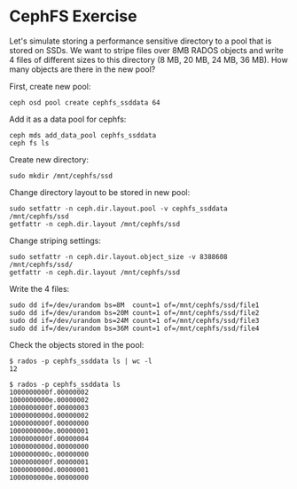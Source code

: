 CephFS Exercise
===============

Let's simulate storing a performance sensitive directory to a pool that is
stored on SSDs. We want to stripe files over 8MB RADOS objects and write 4 files 
of different sizes to this directory (8 MB, 20 MB, 24 MB, 36 MB). How many
objects are there in the new pool?

First, create new pool:

    ceph osd pool create cephfs_ssddata 64

Add it as a data pool for cephfs:

    ceph mds add_data_pool cephfs_ssddata
    ceph fs ls

Create new directory:

    sudo mkdir /mnt/cephfs/ssd

Change directory layout to be stored in new pool:

    sudo setfattr -n ceph.dir.layout.pool -v cephfs_ssddata /mnt/cephfs/ssd
    getfattr -n ceph.dir.layout /mnt/cephfs/ssd

Change striping settings:

    sudo setfattr -n ceph.dir.layout.object_size -v 8388608 /mnt/cephfs/ssd/
    getfattr -n ceph.dir.layout /mnt/cephfs/ssd

Write the 4 files:

    sudo dd if=/dev/urandom bs=8M  count=1 of=/mnt/cephfs/ssd/file1
    sudo dd if=/dev/urandom bs=20M count=1 of=/mnt/cephfs/ssd/file2
    sudo dd if=/dev/urandom bs=24M count=1 of=/mnt/cephfs/ssd/file3
    sudo dd if=/dev/urandom bs=36M count=1 of=/mnt/cephfs/ssd/file4

Check the objects stored in the pool:

    $ rados -p cephfs_ssddata ls | wc -l
    12

    $ rados -p cephfs_ssddata ls
    1000000000f.00000002
    1000000000e.00000002
    1000000000f.00000003
    1000000000d.00000002
    1000000000f.00000000
    1000000000e.00000001
    1000000000f.00000004
    1000000000d.00000000
    1000000000c.00000000
    1000000000f.00000001
    1000000000d.00000001
    1000000000e.00000000
